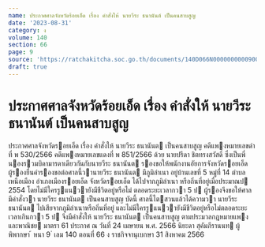 ```yaml
---
name: ประกาศศาลจังหวัดร้อยเอ็ด เรื่อง คำสั่งให้ นายวีระ ธนานันต์ เป็นคนสาบสูญ
date: '2023-08-31'
category: ง
volume: 140
section: 66
page: 9
source: 'https://ratchakitcha.soc.go.th/documents/140D066N0000000000900.pdf'
draft: true
---
```


# ประกาศศาลจังหวัดร้อยเอ็ด เรื่อง คำสั่งให้ นายวีระ ธนานันต์ เป็นคนสาบสูญ

ประกาศศาลจังหวัดรอยเอ็ด เรื่อง คําสั่งให้ นายวีระ ธนานันต เป็นคนสาบสูญ คดีแพงหมายเลขดําที่ พ 530/2566 คดีแพงหมายเลขแดงที่ พ 851/2566 ด้วย นายปรีดา ชิตทรงสวัสดิ์ ซึ่งเป็นพี่นองรวมบิดามารดาเดียวกันกับนายวีระ ธนานันต รองขอให้พนักงานอัยการจังหวัดรอยเอ็ด ผู้รองยื่นคํารองขอต่อศาลนี้วานายวีระ ธนานันต มีภูมิลําเนา อยู่บ้านเลขที่ 5 หมู่ที่ 14 ตําบลเหนือเมือง อําเภอเมืองรอยเอ็ด จังหวัดรอยเอ็ด ได้ไปจากภูมิลําเนา หรือถิ่นที่อยู่เมื่อประมาณป 2554 โดยไม่มีใครรูแนวายังมีชีวิตอยู่หรือไม่ ตลอดระยะเวลากวา 5 ป ผู้รองจึงขอให้ศาลมีคําสั่งวา นายวีระ ธนานันต เป็นคนสาบสูญ บัดนี้ ศาลนี้ไตสวนแล้วได้ความวา นายวีระ ธนานันต ไปเสียจากภูมิลําเนาหรือถิ่นที่อยู่ และไม่มีใครรูแนวายังมีชีวิตอยู่หรือไม่ตลอดระยะเวลาเกินกวา 5 ป จึงมีคําสั่งให้ นายวีระ ธนานันต เป็นคนสาบสูญ ตามประมวลกฎหมายแพงและพาณิชย มาตรา 61 ประกาศ ณ วันที่ 24 เมษายน พ.ศ. 2566 นิยะดา สุคัมภีรานนท ผู้พิพากษา ้ หนา 9 ่ เลม 140 ตอนที่ 66 ง ราชกิจจานุเบกษา 31 สิงหาคม 2566
